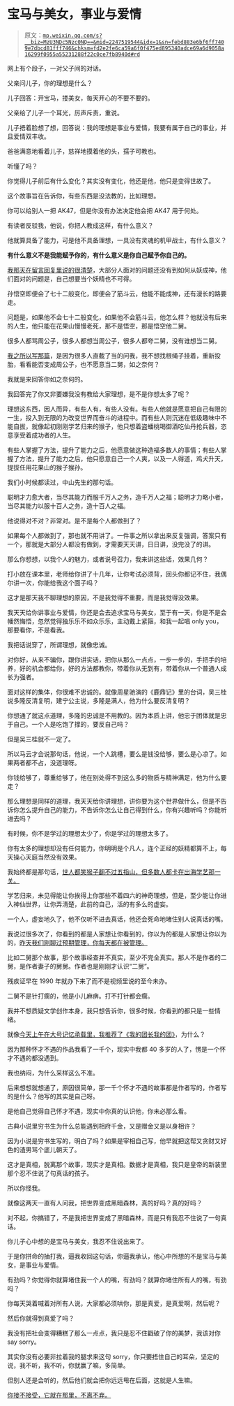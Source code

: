 # 宝马与美女，事业与爱情

> 原文：[`mp.weixin.qq.com/s?__biz=MzU3NDc5Nzc0NQ==&mid=2247519544&idx=1&sn=febd883e6bf6ff7409e7dbcd81fff746&chksm=fd2e2fe6ca59a6f0f475ed895340adce69a6d9058a16299f0955a55231288f22c0ce7fb8940d#rd`](http://mp.weixin.qq.com/s?__biz=MzU3NDc5Nzc0NQ==&mid=2247519544&idx=1&sn=febd883e6bf6ff7409e7dbcd81fff746&chksm=fd2e2fe6ca59a6f0f475ed895340adce69a6d9058a16299f0955a55231288f22c0ce7fb8940d#rd)

网上有个段子，一对父子间的对话。 

父亲问儿子，你的理想是什么？

儿子回答：开宝马，搂美女，每天开心的不要不要的。

父亲给了儿子一个耳光，厉声斥责，重说。 

儿子捂着脸想了想，回答说：我的理想是事业与爱情，我要有属于自己的事业，并且爱情双丰收。

爸爸满意地看着儿子，慈祥地摸着他的头，孺子可教也。

听懂了吗？ 

你觉得儿子前后有什么变化？其实没有变化，他还是他，他只是变得世故了。 

这个故事旨在告诉你，有些东西是没法教的，比如理想。 

你可以给别人一把 AK47，但是你没有办法决定他会把 AK47 用于何处。 

有读者反驳我，他说，你把人教成这样，有什么意义？

他就算具备了能力，可是他不具备理想，一具没有灵魂的机甲战士，有什么意义？

**有什么意义不是我能赋予你的，有什么意义是你自己赋予你自己的。**

[我那天在留言回复里说的很清楚](http://mp.weixin.qq.com/s?__biz=MzU0MjYwNDU2Mw==&mid=2247507224&idx=1&sn=48d8ac37ebb9a64a251b652dff7836f4&chksm=fb1ab164cc6d38721f04f5030f0073d6869beef853d9e210fb03cf2849d358a1e152ed0c0801&scene=21#wechat_redirect)，大部分人面对的问题还没有到如何从妖成神，他们面对的问题是，自己想要当个妖精也不可得。 

孙悟空即便会了七十二般变化，即便会了筋斗云，他能不能成神，还有漫长的路要走。 

问题是，如果他不会七十二般变化，如果他不会筋斗云，他怎么样？他就没有后来的人生，他只能在花果山慢慢老死，那不是悟空，那是悟空他二舅。

很多人都骂周公子，很多人都想当周公子，很多人都夸二舅，没有谁想当二舅。 

[我之所以写那篇](http://mp.weixin.qq.com/s?__biz=MzU0MjYwNDU2Mw==&mid=2247507224&idx=1&sn=48d8ac37ebb9a64a251b652dff7836f4&chksm=fb1ab164cc6d38721f04f5030f0073d6869beef853d9e210fb03cf2849d358a1e152ed0c0801&scene=21#wechat_redirect)，是因为很多人直截了当的问我，我不想找根绳子挂着，重新投胎，看看能否变成周公子，也不愿意当二舅，如之奈何？ 

我就是来回答你如之奈何的。 

我回答完了你又非要嫌我没有教给大家理想，是不是你想太多了呢？ 

理想这东西，因人而异，有些人有，有些人没有。有些人他就是愿意把自己有限的一生，投入到无限的为改变世界而奋斗的进程中。而有些人则沉迷在低级趣味中不能自拔，就像起初刚刚学艺归来的猴子，他只想着盗蟠桃喝御酒吃仙丹抢兵器，恣意享受着成功者的人生。 

有些人掌握了方法，提升了能力之后，他愿意做这种造福多数人的事情；有些人掌握了方法，提升了能力之后，他只愿意自己一个人爽，以及一人得道，鸡犬升天，提拔任用花果山的猴子猴孙。 

我们小时候都读过，中山先生的那句话。

聪明才力愈大者，当尽其能力而服千万人之务，造千万人之福；聪明才力略小者，当尽其能力以服十百人之务，造十百人之福。

他说得对不对？非常对。是不是每个人都做到了？

如果每个人都做到了，那也就不用讲了。一件事之所以拿出来反复强调，答案只有一个，那就是大部分人都没有做到，才需要天天讲，日日讲，没完没了的讲。

那么你想想，以我个人的魅力，或者说号召力，我来讲这些话，效果几何？ 

打小放在课本里，老师给你讲了十几年，让你考试必须背，回头你都记不住，我偶尔讲一次，你能给我这个面子吗？

这才是那天我不聊理想的原因，不是我觉得不重要，而是我觉得没效果。 

我天天给你讲事业与爱情，你还是会去追求宝马与美女，至于有一天，你是不是会幡然悔悟，忽然觉得独乐乐不如众乐乐，主动戴上紧箍，和我一起唱 only you，那要看你，不是看我。 

我把话说穿了，所谓理想，就像忠诚。 

对你好，从来不骗你，跟你讲实话，把你从那么一点点，一步一步的，手把手的培养，好的机会都给你，好的方法都教你，带着你从无到有，带着你从一个普通人成长为强者。 

面对这样的集体，你很难不忠诚的。就像周星驰演的《鹿鼎记》里的台词，吴三桂说多隆反清复明，建宁公主说，多隆是满人，他为什么要反清复明？ 

你想通了就这点道理，多隆的忠诚是不用教的。因为本质上讲，他忠于团体就是忠于自己。一个人是吃饱了撑的，要反自己吗？ 

但是吴三桂就不一定了。 

所以马云才会说那句话，他说，一个人跳槽，要么是钱没给够，要么是心凉了。如果两者都不占，没道理呀。

你钱给够了，尊重给够了，他在别处得不到这么多的物质与精神满足，他为什么要走？

那么理想是同样的道理，我天天给你讲理想，讲你要为这个世界做什么，但是不告诉你怎么提升自己的能力，不告诉你怎么让自己得到什么，你有兴趣听吗？你能听进去吗？

有时候，你不是学过的理想太少了，你是学过的理想太多了。

你有太多的理想却没有任何能力，你明明是个凡人，连个正经的妖精都算不上，每天操心天庭当然没有效果。 

我始终都是那句话，[世人都笑猴子翻不过五指山，但多数人都卡在出海学艺那一关。](http://mp.weixin.qq.com/s?__biz=MzU3NDc5Nzc0NQ==&mid=2247519539&idx=1&sn=da0e3d15504b5585a19cfc2c0ae6060b&chksm=fd2e2fedca59a6fbac513f1f6233abba0b4e1cd9f48adbe6265161175278a02e50bbe6bd59cd&scene=21#wechat_redirect)

学艺归来，未见得能让你挨得上你那些不着四六的神奇理想，但是，至少能让你进入神仙世界，让你弄清楚，此前的自己，活的有多么的虚妄。

一个人，虚妄地久了，他不仅听不进去真话，他还会死命地堵住别人说真话的嘴。

我说过很多次了，你看到的都是人家想让你看到的，你以为的都是人家想让你以为的，[昨天我们刚聊过预期管理，你每天都在被管理。](http://mp.weixin.qq.com/s?__biz=MzU3NDc5Nzc0NQ==&mid=2247519539&idx=1&sn=da0e3d15504b5585a19cfc2c0ae6060b&chksm=fd2e2fedca59a6fbac513f1f6233abba0b4e1cd9f48adbe6265161175278a02e50bbe6bd59cd&scene=21#wechat_redirect)

比如二舅那个故事，那个故事经查并不真实，至少不完全真实。那人不是作者的二舅，是作者妻子的舅舅。作者也是刚刚才认识“二舅”。 

残疾证早在 1990 年就办下来了而不是视频里说的至今未办。 

二舅不是针打瘸的，他是小儿麻痹。打不打针都会瘸。

我并不想质疑文学创作本身，我只想告诉你，很多时候，你看到的都只是一些情绪。 

就像[今天上午在大号记忆承载里，我推荐了《我的团长我的团》](http://mp.weixin.qq.com/s?__biz=MzU0MjYwNDU2Mw==&mid=2247507262&idx=1&sn=9116010a5bf5360f390fc8ba23946ae5&chksm=fb1ab142cc6d3854e2cd4807d8a288b8cca6bd209335135ca4537cbb8476ef659ce92e3dc780&scene=21#wechat_redirect)，为什么？ 

因为那种怀才不遇的作品我看了一千个，现实中我都 40 多岁的人了，愣是一个怀才不遇的都没遇到。 

我也纳闷，为什么采样这么不准。

后来想想就想通了，原因很简单，那一千个怀才不遇的故事都是作者写的，作者写的是什么？他写的其实是自己呀。

是他自己觉得自己怀才不遇，现实中你真的认识他，你未必那么看。

古典小说里穷书生为什么总能遇到相府千金，又是赠金又是以身相许？ 

因为小说是穷书生写的，明白了吗？如果是宰相自己写，他早就把这帮又贪财又好色的渣男骂个底儿朝天了。

这才是真相，脱离那个故事，现实才是真相。数据才是真相，我只是皇帝的新装里那个忍不住说了句真话的孩子。 

所以你怪我。

就像这两天一直有人问我，把世界变成黑暗森林，真的好吗？真的好吗？

对不起，你搞错了，不是我把世界变成了黑暗森林，而是只有我忍不住说了一句真话。 

你儿子心中想的是宝马与美女，我忍不住说出来了。

于是你拼命的抽打我，逼我收回这句话，你逼我承认，他心中所想的不是宝马与美女，是事业与爱情。 

有劲吗？你觉得你就算堵住我一个人的嘴，有劲吗？就算你堵住所有人的嘴，有劲吗？ 

你每天哭着喊着对所有人说，大家都必须哄你，那是真爱，是真爱啊，然后呢？ 

然后你就得到真爱了吗？

我没有把社会变得糟糕了那么一点点，我只是忍不住戳破了你的美梦，我该对你 say sorry。 

其实你没有必要非拉着我的腿求来这句 sorry，你只要捂住自己的耳朵，坚定的说，我不听，我不听，你就赢了嘛，多简单。

但别人还是会听的，然后他们就会把你远远甩在后面，这就是人生嘛。

[你接不接受，它就在那里，不离不弃。](http://mp.weixin.qq.com/s?__biz=MzU3NDc5Nzc0NQ==&mid=2247519539&idx=1&sn=da0e3d15504b5585a19cfc2c0ae6060b&chksm=fd2e2fedca59a6fbac513f1f6233abba0b4e1cd9f48adbe6265161175278a02e50bbe6bd59cd&scene=21#wechat_redirect)
